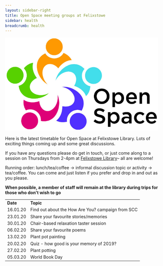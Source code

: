 ```yaml
---
layout: sidebar-right
title: Open Space meeting groups at Felixstowe
sidebar: health
breadcrumb: health
---
```


![Open Space logo](/images/featured/featured-open-space-logo.jpg)

Here is the latest timetable for Open Space at Felixstowe Library. Lots of exciting things coming up and some great discussions.

If you have any questions please do get in touch, or just come along to a session on Thursdays from 2-4pm at [Felixstowe Library](/libraries/felixstowe-library/)&#8211; all are welcome!

Running order: lunch/tea/coffee &rarr; informal discussion topic or activity &rarr; tea/coffee. You can come and just listen if you prefer and drop in and out as you please.

**When possible, a member of staff will remain at the library during trips for those who don't wish to go**

<table class="pure-table">
<tr>
<td>
<strong>Date</strong>
</td>

<td>
<strong>Topic</strong>
</td>
</tr>

<tr>
<td>
16.01.20
</td>

<td>
Find out about the How Are You? campaign from SCC
</td>
</tr>

<tr>
<td>
23.01.20
</td>

<td>
Share your favourite stories/memories
</td>
</tr>

<tr>
<td>
30.01.20
</td>

<td>
Chair-based relaxation taster session
</td>
</tr>

<tr>
<td>
06.02.20
</td>

<td>
Share your favourite poems
</td>
</tr>

<tr>
<td>
13.02.20
</td>

<td>
Plant pot painting
</td>
</tr>

<tr>
<td>
20.02.20
</td>

<td>
Quiz - how good is your memory of 2019?
</td>
</tr>

<tr>
<td>
27.02.20
</td>

<td>
Plant potting
</td>
</tr>

<tr>
<td>
05.03.20
</td>

<td>
World Book Day
</td>
</tr>
</table>
